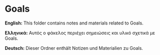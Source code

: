# Goals

**English:** This folder contains notes and materials related to Goals.

**Ελληνικά:** Αυτός ο φάκελος περιέχει σημειώσεις και υλικό σχετικά με Goals.

**Deutsch:** Dieser Ordner enthält Notizen und Materialien zu Goals.
